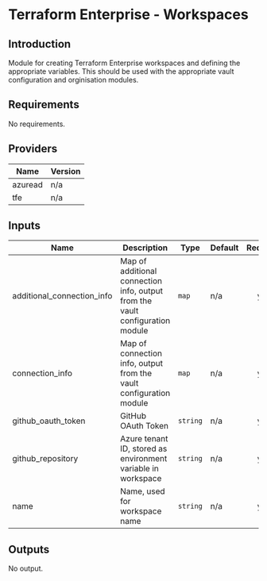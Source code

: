 # Terraform Enterprise - Workspaces

## Introduction
Module for creating Terraform Enterprise workspaces and defining the appropriate variables.
This should be used with the appropriate vault configuration and orginisation modules.
<br />

<!--- BEGIN_TF_DOCS --->
## Requirements

No requirements.

## Providers

| Name | Version |
|------|---------|
| azuread | n/a |
| tfe | n/a |

## Inputs

| Name | Description | Type | Default | Required |
|------|-------------|------|---------|:--------:|
| additional\_connection\_info | Map of additional connection info, output from the vault configuration module | `map` | n/a | yes |
| connection\_info | Map of connection info, output from the vault configuration module | `map` | n/a | yes |
| github\_oauth\_token | GitHub OAuth Token | `string` | n/a | yes |
| github\_repository | Azure tenant ID, stored as environment variable in workspace | `string` | n/a | yes |
| name | Name, used for workspace name | `string` | n/a | yes |

## Outputs

No output.

<!--- END_TF_DOCS --->